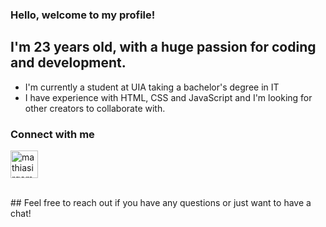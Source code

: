 ### Hello, welcome to my profile!

## I'm 23 years old, with a huge passion for coding and development.
- I'm currently a student at UIA taking a bachelor's degree in IT
- I have experience with HTML, CSS and JavaScript and I'm looking for other creators to collaborate with.

### Connect with me
[<img allign="left" alt="mathiasirgemo | LinkedIn" width="44px" src="https://cdn.jsdelivr.net/npm/simple-icons@v3/icons/linkedin.svg" />][linkedin]

<br>
## Feel free to reach out if you have any questions or just want to have a chat!

[linkedin]: https://www.linkedin.com/in/mathias-irgemo/
